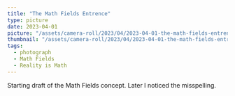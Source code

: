```yaml
---
title: "The Math Fields Entrence"
type: picture
date: 2023-04-01
picture: "/assets/camera-roll/2023/04/2023-04-01-the-math-fields-entrence/20230401_083858574_iOS.jpg"
thumbnail: "/assets/camera-roll/2023/04/2023-04-01-the-math-fields-entrence/20230401_083858574_iOS-thumbnail.jpg"
tags:
  - photograph
  - Math Fields
  - Reality is Math
---
```

Starting draft of the Math Fields concept. Later I noticed the misspelling.